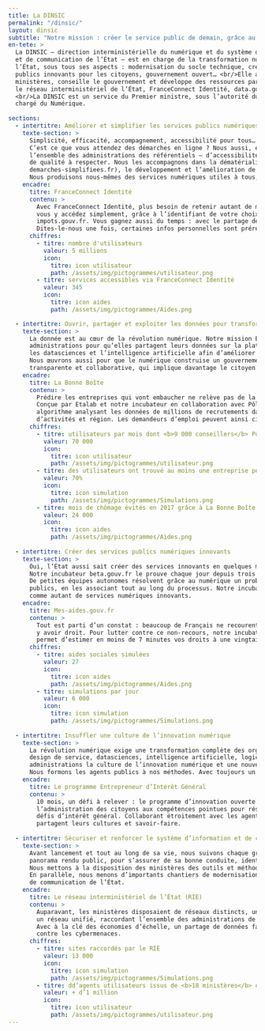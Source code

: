 ```yaml
---
title: La DINSIC
permalink: "/dinsic/"
layout: dinsic
subtitle: "Notre mission : créer le service public de demain, grâce au numérique"
en-tete: >
  La DINSIC – direction interministérielle du numérique et du système d’information
  et de communication de l’État – est en charge de la transformation numérique de
  l’État, sous tous ses aspects : modernisation du socle technique, création de services
  publics innovants pour les citoyens, gouvernement ouvert… <br/>Elle accompagne les
  ministères, conseille le gouvernement et développe des ressources partagées comme
  le réseau interministériel de l’État, FranceConnect Identité, data.gouv.fr ou api.gouv.fr.
  <br/>La DINSIC est un service du Premier ministre, sous l’autorité du secrétaire d’État
  chargé du Numérique.
  
sections:
  - intertitre: Améliorer et simplifier les services publics numériques
    texte-section: >
      Simplicité, efficacité, accompagnement, accessibilité pour tous…
      C’est ce que vous attendez des démarches en ligne ? Nous aussi, et nous œuvrons pour ! Nous fournissons à 
      l’ensemble des administrations des référentiels – d’accessibilité, de sécurité… – et une liste de critères 
      de qualité à respecter. Nous les accompagnons dans la dématérialisation de leurs démarches (notamment via 
      demarches-simplifiees.fr), le développement et l’amélioration de leurs services en ligne.
      Nous produisons nous-mêmes des services numériques utiles à tous, comme FranceConnect Identité.
    encadre:
      titre: FranceConnect Identité
      contenu: >
        Avec FranceConnect Identité, plus besoin de retenir autant de mots de passe que de sites de démarches :
        vous y accédez simplement, grâce à l’identifiant de votre choix – comme celui de votre compte Ameli ou
        impots.gouv.fr. Vous gagnez aussi du temps : avec le partage de données entre administrations selon le principe
        Dites-le-nous une fois, certaines infos personnelles sont préremplies.
      chiffres: 
        - titre: nombre d'utilisateurs
          valeur: 5 millions
          icon:
            titre: icon utilisateur
            path: /assets/img/pictogrammes/utilisateur.png
        - titre: services accessibles via FranceConnect Identité
          valeur: 345
          icon:
            titre: icon aides
            path: /assets/img/pictogrammes/Aides.png

  - intertitre: Ouvrir, partager et exploiter les données pour transformer l’action publique
    texte-section: >
      La donnée est au cœur de la révolution numérique. Notre mission Etalab accompagne les
      administrations pour qu’elles partagent leurs données sur la plateforme data.gouv.fr, et qu’elles utilisent
      les datasciences et l’intelligence artificielle afin d’améliorer leurs services et leurs prises de décision. 
      Nous œuvrons aussi pour que le numérique construise un gouvernement ouvert, c’est-à-dire une action publique
      transparente et collaborative, qui implique davantage le citoyen et lui rende des comptes.
    encadre: 
      titre: La Bonne Boîte
      contenu: >
        Prédire les entreprises qui vont embaucher ne relève pas de la voyance… mais de la datascience.
        Conçue par Etalab et notre incubateur en collaboration avec Pôle emploi, La Bonne Boîte repose sur un
        algorithme analysant les données de millions de recrutements dans les entreprises françaises, par secteur
        d’activités et région. Les demandeurs d’emploi peuvent ainsi cibler leurs candidatures spontanées.
      chiffres: 
        - titre: utilisateurs par mois dont <b>9 000 conseillers</b> Pôle emploi
          valeur: 70 000
          icon:
            titre: icon utilisateur
            path: /assets/img/pictogrammes/utilisateur.png
        - titre: des utilisateurs ont trouvé au moins une entreprise pertinente à contacter
          valeur: 70%
          icon:
            titre: icon simulation
            path: /assets/img/pictogrammes/Simulations.png
        - titre: mois de chômage évités en 2017 grâce à La Bonne Boîte
          valeur: 24 000
          icon:
            titre: icon aides
            path: /assets/img/pictogrammes/Aides.png
            
  - intertitre: Créer des services publics numériques innovants
    texte-section: >
      Oui, l’État aussi sait créer des services innovants en quelques mois, en mode agile et à moindre coût !
      Notre incubateur beta.gouv.fr le prouve chaque jour depuis trois ans et essaime dans les ministères.
      De petites équipes autonomes résolvent grâce au numérique un problème rencontré par les citoyens ou les agents
      publics, en les associant tout au long du processus. Notre incubateur a déjà donné naissance à 59 Startups d’État,
      comme autant de services numériques innovants.    
    encadre: 
      titre: Mes-aides.gouv.fr
      contenu: >
        Tout est parti d’un constat : beaucoup de Français ne recourent pas à certaines aides sociales car ils ignorent
        y avoir droit. Pour lutter contre ce non-recours, notre incubateur a conçu Mes Aides, un simulateur en ligne qui
        permet d’estimer en moins de 7 minutes vos droits à une vingtaine de prestations sociales.
      chiffres: 
        - titre: aides sociales simulées
          valeur: 27
          icon:
            titre: icon aides
            path: /assets/img/pictogrammes/Aides.png
        - titre: simulations par jour
          valeur: 6 000
          icon:
            titre: icon simulation
            path: /assets/img/pictogrammes/Simulations.png
            
  - intertitre: Insuffler une culture de l’innovation numérique
    texte-section: >
      La révolution numérique exige une transformation complète des organisations et du management. Approches agiles,
      design de service, datasciences, intelligence artificielle, logiciels libres… Nous diffusons au sein des
      administrations la culture de l’innovation numérique et une nouvelle façon de concevoir les politiques publiques.
      Nous formons les agents publics à nos méthodes. Avec toujours un mot d’ordre : placer l’utilisateur au centre.   
    encadre: 
      titre: Le programme Entrepreneur d’Intérêt Général
      contenu: >
        10 mois, un défi à relever : le programme d’innovation ouverte Entrepreneur d’Intérêt Général fait entrer dans
        l’administration des citoyens aux compétences pointues pour résoudre, grâce aux données et au numérique, des
        défis d’intérêt général. Collaborant étroitement avec les agents publics, ils s’enrichissent mutuellement et
        partagent leurs cultures et savoir-faire.
        
  - intertitre: Sécuriser et renforcer le système d’information et de communication de l’État
    texte-section: >
      Avant lancement et tout au long de sa vie, nous suivons chaque grand projet informatique de l’État, à travers un
      panorama rendu public, pour s’assurer de sa bonne conduite, identifier et rectifier toute dérive éventuelle.<br/>
      Nous mettons à la disposition des ministères des outils et méthodes destinés à sécuriser leurs projets SI.
      En parallèle, nous menons d’importants chantiers de modernisation et d’unification du système d’information et
      de communication de l’État.
    encadre: 
      titre: Le réseau interministériel de l’État (RIE)
      contenu: >
        Auparavant, les ministères disposaient de réseaux distincts, une quinzaine au total. Nous avons mis en place
        un réseau unifié, raccordant l’ensemble des administrations de l’État sur le territoire.<br/>
        Avec à la clé des économies d’échelle, un partage de données facilité entre ministères et une lutte efficace
        contre les cybermenaces.
      chiffres: 
        - titre: sites raccordés par le RIE
          valeur: 13 000 
          icon:
            titre: icon simulation
            path: /assets/img/pictogrammes/Simulations.png
        - titre: dd’agents utilisateurs issus de <b>18 ministères</b> et administrations
          valeur: + d’1 million 
          icon:
            titre: icon utilisateur
            path: /assets/img/pictogrammes/utilisateur.png
---
```



